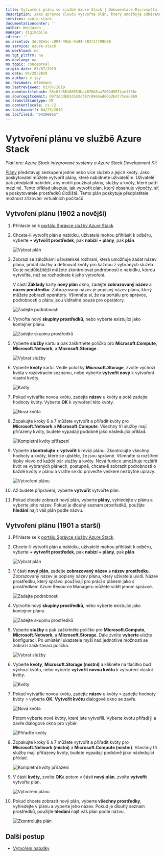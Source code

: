 ```yaml
---
title: Vytvoření plánu ve službě Azure Stack | Dokumentace Microsoftu
description: Jako správce cloudu vytvořte plán, který umožňuje odběratelům zřizování virtuálních počítačů.
services: azure-stack
documentationcenter: ''
author: WenJason
manager: digimobile
editor: ''
ms.assetid: 3dc92e5c-c004-49db-9a94-783f1f798b98
ms.service: azure-stack
ms.workload: na
ms.tgt_pltfrm: na
ms.devlang: na
ms.topic: conceptual
origin.date: 03/07/2019
ms.date: 04/29/2019
ms.author: v-jay
ms.reviewer: efemmano
ms.lastreviewed: 03/07/2019
ms.openlocfilehash: 85c6fd58108653ba4876d8aa7802d5674ae1336c
ms.sourcegitcommit: 0973dddb81db03cf07c8966ad66526d775ced8b9
ms.translationtype: MT
ms.contentlocale: cs-CZ
ms.lasthandoff: 04/23/2019
ms.locfileid: "64300865"
---
```

# <a name="create-a-plan-in-azure-stack"></a>Vytvoření plánu ve službě Azure Stack

*Platí pro: Azure Stack integrované systémy a Azure Stack Development Kit*

[Plány](azure-stack-overview.md) představují seskupení jedné nebo více služeb a jejich kvóty. Jako poskytovatel můžete vytvořit plány, které nabídnete uživatelům. Uživatelé pak předplatit nabídek, aby mohli používat plány, služby a kvóty, které patří mezi ně. Tento příklad ukazuje, jak vytvořit plán, který obsahuje výpočty, síť a poskytovatele prostředků úložiště. Tento plán poskytuje předplatitele možnost zřizování virtuálních počítačů.

## <a name="create-a-plan-1902-and-later"></a>Vytvoření plánu (1902 a novější)

1. Přihlaste se k [portálu Správce služby Azure Stack](https://adminportal.local.azurestack.external).

2. Chcete-li vytvořit plán a nabídku, uživatelé mohou přihlásit k odběru, vyberte **+ vytvořit prostředek**, pak **nabízí + plány**, pak **plán**.
  
   ![Vybrat plán](media/azure-stack-create-plan/select-plan.png)

3. Zobrazí se záložkami uživatelské rozhraní, která umožňuje zadat název plánu, přidat služby a definovat kvóty pro každou z vybraných služeb. Co je nejdůležitější můžete zkontrolovat podrobnosti o nabídku, kterou vytvoříte, než se rozhodnete k jeho vytvoření.

   V části **Základy** karty **nový plán** okno, zadejte **zobrazovaný název** a **název prostředku**. Zobrazovaný název je popisný název plánu, který můžete zobrazit operátory. Všimněte si, že na portálu pro správce, podrobnosti o plánu jsou viditelné pouze pro operátory.

   ![Zadejte podrobnosti](media/azure-stack-create-plan/plan-name.png)

4. Vytvořte nový **skupiny prostředků**, nebo vyberte existující jako kontejner plánu.

   ![Zadejte skupinu prostředků](media/azure-stack-create-plan/resource-group.png)

5. Vyberte **služby** kartu a pak zaškrtněte políčko pro **Microsoft.Compute**, **Microsoft.Network**, a **Microsoft.Storage** .
  
   ![Vybrat služby](media/azure-stack-create-plan/services.png)

6. Vyberte **kvóty** kartu. Vedle položky **Microsoft.Storage**, zvolte výchozí kvóta v rozevíracím seznamu, nebo vyberte **vytvořit nový** k vytvoření vlastní kvóty.
  
   ![Kvóty](media/azure-stack-create-plan/quotas.png)

7. Pokud vytváříte novou kvótu, zadejte **název** u kvóty a poté zadejte hodnoty kvóty. Vyberte **OK** k vytvoření této kvóty.

   ![Nová kvóta](media/azure-stack-create-plan/new-quota.png)

8. Zopakujte kroky 6 a 7 můžete vytvořit a přiřadit kvóty pro **Microsoft.Network** a **Microsoft.Compute**. Všechny tři služby mají přiřazeny kvóty, budete vypadají podobně jako následující příklad.

   ![Kompletní kvóty přiřazení](media/azure-stack-create-plan/all-quotas-assigned.png)

9. Vyberte **zkontrolujte + vytvořit** k revizi plánu. Zkontrolujte všechny hodnoty a kvóty, které se ujistěte, že jsou správné. Všimněte si rozšíření šipky vlevo od každý pár služby a kvóty. Nová funkce umožňuje rozšířit kvót ve vybraných plánech, postupně, chcete-li zobrazit podrobnosti o každé kvóty v plánu a vraťte se do proveďte veškeré nezbytné úpravy.

   ![Vytvoření plánu](media/azure-stack-create-plan/create.png)

10. Až budete připravení, vyberte **vytvořit** vytvořte plán.

11. Pokud chcete zobrazit nový plán, vyberte **plány**, vyhledejte v plánu a vyberte jeho název. Pokud je dlouhý seznam prostředků, použijte **hledání** najít váš plán podle názvu.

## <a name="create-a-plan-1901-and-earlier"></a>Vytvoření plánu (1901 a starší)

1. Přihlaste se k [portálu Správce služby Azure Stack](https://adminportal.local.azurestack.external).

2. Chcete-li vytvořit plán a nabídku, uživatelé mohou přihlásit k odběru, vyberte **+ vytvořit prostředek**, pak **nabízí + plány**, pak **plán**.
  
   ![Vybrat plán](media/azure-stack-create-plan/select-plan1901.png)

3. V části **nový plán**, zadejte **zobrazovaný název** a **název prostředku**. Zobrazovaný název je popisný název plánu, který uživatelé uvidí. Název prostředku, který správci používají pro práci s plánem jako s prostředkem Azure Resource Manageru můžete vidět jenom správce.

   ![Zadejte podrobnosti](media/azure-stack-create-plan/plan-name1901.png)

4. Vytvořte nový **skupiny prostředků**, nebo vyberte existující jako kontejner plánu.

   ![Zadejte skupinu prostředků](media/azure-stack-create-plan/resource-group1901.png)

5. Vyberte **služby** a pak zaškrtněte políčko pro **Microsoft.Compute**, **Microsoft.Network**, a **Microsoft.Storage**. Dále zvolte **vyberte** uložte konfiguraci. Po umístění ukazatele myši nad jednotlivé možnosti se zobrazí zaškrtávací políčka.
  
   ![Vybrat služby](media/azure-stack-create-plan/services1901.png)

6. Vyberte **kvóty**, **Microsoft.Storage (místní)** a klikněte na tlačítko buď výchozí kvótu, nebo vyberte **vytvořit novou kvótu** k vytvoření vlastní kvóty.
  
   ![Kvóty](media/azure-stack-create-plan/quotas1901.png)

7. Pokud vytváříte novou kvótu, zadejte **název** u kvóty > zadejte hodnoty kvóty > vyberte **OK**. **Vytvořit kvótu** dialogové okno se zavře.

   ![Nová kvóta](media/azure-stack-create-plan/new-quota1901.png)

   Potom vyberte nové kvóty, které jste vytvořili. Vyberte kvótu přiřadí ji a zavře dialogové okno pro výběr.
  
   ![Přiřaďte kvóty](media/azure-stack-create-plan/assign-quota1901.png)

8. Zopakujte kroky 6 a 7 můžete vytvořit a přiřadit kvóty pro **Microsoft.Network (místní)** a **Microsoft.Compute (místní)**. Všechny tři služby mají přiřazeny kvóty, budete vypadají podobně jako následující příklad.

   ![Kompletní kvóty přiřazení](media/azure-stack-create-plan/all-quotas-assigned1901.png)

9. V části **kvóty**, zvolte **OK**a potom v části **nový plán**, zvolte **vytvořit** vytvořte plán.

    ![Vytvoření plánu](media/azure-stack-create-plan/create1901.png)

10. Pokud chcete zobrazit nový plán, vyberte **všechny prostředky**, vyhledejte v plánu a vyberte jeho název. Pokud je dlouhý seznam prostředků, použijte **hledání** najít váš plán podle názvu.

    ![Zkontrolujte plán](media/azure-stack-create-plan/plan-overview1901.png)

## <a name="next-steps"></a>Další postup

* [Vytvoření nabídky](azure-stack-create-offer.md)

<!-- Update_Description: wording update -->